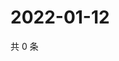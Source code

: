# 2022-01-12

共 0 条

<!-- BEGIN WEIBO -->
<!-- 最后更新时间 Wed Jan 12 2022 01:22:26 GMT+0800 (China Standard Time) -->

<!-- END WEIBO -->
